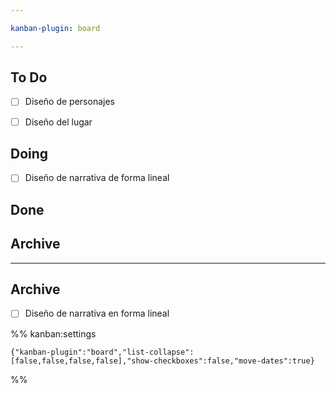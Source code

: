 ```yaml
---

kanban-plugin: board

---
```


## To Do

- [ ] Diseño de personajes
- [ ] Diseño del lugar


## Doing

- [ ] Diseño de narrativa de forma lineal


## Done



## Archive



***

## Archive

- [ ] Diseño de narrativa en forma lineal

%% kanban:settings
```
{"kanban-plugin":"board","list-collapse":[false,false,false,false],"show-checkboxes":false,"move-dates":true}
```
%%